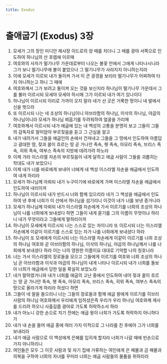 ```yaml
---
title: Exodus
---
```


# 출애굽기 (Exodus) 3장
1. 모세가 그의 장인 미디안 제사장 이드로의 양 떼를 치더니 그 떼를 광야 서쪽으로 인도하여 하나님의 산 호렙에 이르매
1. 여호와의 사자가 떨기나무 가운데로부터 나오는 불꽃 안에서 그에게 나타나시니라 그가 보니 떨기나무에 불이 붙었으나 그 떨기나무가 사라지지 아니하는지라
1. 이에 모세가 이르되 내가 돌이켜 가서 이 큰 광경을 보리라 떨기나무가 어찌하여 타지 아니하는고 하니 그 때에
1. 여호와께서 그가 보려고 돌이켜 오는 것을 보신지라 하나님이 떨기나무 가운데서 그를 불러 이르시되 모세야 모세야 하시매 그가 이르되 내가 여기 있나이다
1. 하나님이 이르시되 이리로 가까이 오지 말라 네가 선 곳은 거룩한 땅이니 네 발에서 신을 벗으라
1. 또 이르시되 나는 네 조상의 하나님이니 아브라함의 하나님, 이삭의 하나님, 야곱의 하나님이니라 모세가 하나님 뵈옵기를 두려워하여 얼굴을 가리매
1. 여호와께서 이르시되 내가 애굽에 있는 내 백성의 고통을 분명히 보고 그들이 그들의 감독자로 말미암아 부르짖음을 듣고 그 근심을 알고
1. 내가 내려가서 그들을 애굽인의 손에서 건져내고 그들을 그 땅에서 인도하여 아름답고 광대한 땅, 젖과 꿀이 흐르는 땅 곧 가나안 족속, 헷 족속, 아모리 족속, 브리스 족속, 히위 족속, 여부스 족속의 지방에 데려가려 하노라
1. 이제 가라 이스라엘 자손의 부르짖음이 내게 달하고 애굽 사람이 그들을 괴롭히는 학대도 내가 보았으니
1. 이제 내가 너를 바로에게 보내어 너에게 내 백성 이스라엘 자손을 애굽에서 인도하여 내게 하리라
1. 모세가 하나님께 아뢰되 내가 누구이기에 바로에게 가며 이스라엘 자손을 애굽에서 인도하여 내리이까
1. 하나님이 이르시되 내가 반드시 너와 함께 있으리라 네가 그 백성을 애굽에서 인도하여 낸 후에 너희가 이 산에서 하나님을 섬기리니 이것이 내가 너를 보낸 증거니라
1. 모세가 하나님께 아뢰되 내가 이스라엘 자손에게 가서 이르기를 너희의 조상의 하나님이 나를 너희에게 보내셨다 하면 그들이 내게 묻기를 그의 이름이 무엇이냐 하리니 내가 무엇이라고 그들에게 말하리이까
1. 하나님이 모세에게 이르시되 나는 스스로 있는 자이니라 또 이르시되 너는 이스라엘 자손에게 이같이 이르기를 스스로 있는 자가 나를 너희에게 보내셨다 하라
1. 하나님이 또 모세에게 이르시되 너는 이스라엘 자손에게 이같이 이르기를 너희 조상의 하나님 여호와 곧 아브라함의 하나님, 이삭의 하나님, 야곱의 하나님께서 나를 너희에게 보내셨다 하라 이는 나의 영원한 이름이요 대대로 기억할 나의 칭호니라
1. 너는 가서 이스라엘의 장로들을 모으고 그들에게 이르기를 여호와 너희 조상의 하나님 곧 아브라함과 이삭과 야곱의 하나님이 내게 나타나 이르시되 내가 너희를 돌보아 너희가 애굽에서 당한 일을 확실히 보았노라
1. 내가 말하였거니와 내가 너희를 애굽의 고난 중에서 인도하여 내어 젖과 꿀이 흐르는 땅 곧 가나안 족속, 헷 족속, 아모리 족속, 브리스 족속, 히위 족속, 여부스 족속의 땅으로 올라가게 하리라 하셨다 하면
1. 그들이 네 말을 들으리니 너는 그들의 장로들과 함께 애굽 왕에게 이르기를 히브리 사람의 하나님 여호와께서 우리에게 임하셨은즉 우리가 우리 하나님 여호와께 제사를 드리려 하오니 사흘길쯤 광야로 가도록 허락하소서 하라
1. 내가 아노니 강한 손으로 치기 전에는 애굽 왕이 너희가 가도록 허락하지 아니하다가
1. 내가 내 손을 들어 애굽 중에 여러 가지 이적으로 그 나라를 친 후에야 그가 너희를 보내리라
1. 내가 애굽 사람으로 이 백성에게 은혜를 입히게 할지라 너희가 나갈 때에 빈손으로 가지 아니하리니
1. 여인들은 모두 그 이웃 사람과 및 자기 집에 거류하는 여인에게 은 패물과 금 패물과 의복을 구하여 너희의 자녀를 꾸미라 너희는 애굽 사람들의 물품을 취하리라
